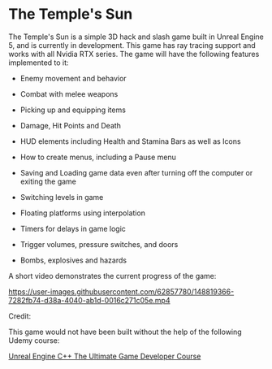 # The Temple's Sun

The Temple's Sun is a simple 3D hack and slash game built in Unreal Engine 5, and is currently in development. This game has ray tracing support and works with all Nvidia RTX series. The game will have the following features implemented to it: 

* Enemy movement and behavior

* Combat with melee weapons

* Picking up and equipping items

* Damage, Hit Points and Death

* HUD elements including Health and Stamina Bars as well as Icons

* How to create menus, including a Pause menu

* Saving and Loading game data even after turning off the computer or exiting the game

* Switching levels in game

* Floating platforms using interpolation

* Timers for delays in game logic

* Trigger volumes, pressure switches, and doors

* Bombs, explosives and hazards

A short video demonstrates the current progress of the game: 

https://user-images.githubusercontent.com/62857780/148819366-7282fb74-d38a-4040-ab1d-0016c271c05e.mp4


Credit: 

This game would not have been built without the help of the following Udemy course: 

[Unreal Engine C++ The Ultimate Game Developer Course](https://www.udemy.com/course/unreal-engine-the-ultimate-game-developer-course/learn/lecture/14210384#overview)

